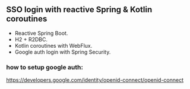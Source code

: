 ## SSO login with reactive Spring & Kotlin coroutines

- Reactive Spring Boot.
- H2 + R2DBC.
- Kotlin coroutines with WebFlux.
- Google auth login with Spring Security.

### how to setup google auth:

https://developers.google.com/identity/openid-connect/openid-connect
